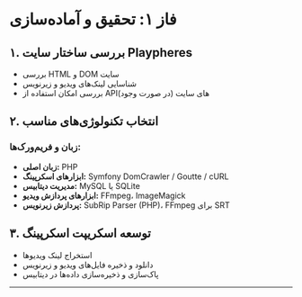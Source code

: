 
# فاز ۱: تحقیق و آماده‌سازی

## ۱. بررسی ساختار سایت Playpheres
- بررسی HTML و DOM سایت
- شناسایی لینک‌های ویدیو و زیرنویس
- بررسی امکان استفاده از APIهای سایت (در صورت وجود)

## ۲. انتخاب تکنولوژی‌های مناسب
### زبان و فریم‌ورک‌ها:
- **زبان اصلی:** PHP
- **ابزارهای اسکرپینگ:** Symfony DomCrawler / Goutte / cURL
- **مدیریت دیتابیس:** MySQL یا SQLite
- **ابزارهای پردازش ویدیو:** FFmpeg، ImageMagick
- **پردازش زیرنویس:** SubRip Parser (PHP)، FFmpeg برای SRT

## ۳. توسعه اسکریپت اسکرپینگ
- استخراج لینک ویدیوها
- دانلود و ذخیره فایل‌های ویدیو و زیرنویس
- پاک‌سازی و ذخیره‌سازی داده‌ها در دیتابیس

---
